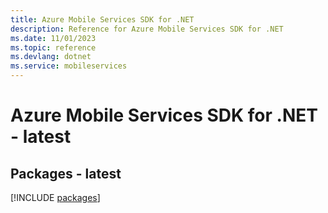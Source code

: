 ```yaml
---
title: Azure Mobile Services SDK for .NET
description: Reference for Azure Mobile Services SDK for .NET
ms.date: 11/01/2023
ms.topic: reference
ms.devlang: dotnet
ms.service: mobileservices
---
```

# Azure Mobile Services SDK for .NET - latest
## Packages - latest
[!INCLUDE [packages](mobile-services-index.md)]